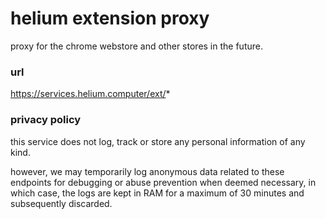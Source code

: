 # helium extension proxy

proxy for the chrome webstore and other stores in the future.

### url

https://services.helium.computer/ext/*

### privacy policy

this service does not log, track or store any personal information of any kind.

however, we may temporarily log anonymous data related to these endpoints for debugging or abuse
prevention when deemed necessary, in which case, the logs are kept in RAM for a maximum of 30
minutes and subsequently discarded.
